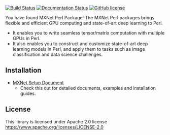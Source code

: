[![Build Status](https://builds.apache.org/job/incubator-mxnet/job/master/badge/icon)](https://builds.apache.org/job/incubator-mxnet/job/master/)
[![Documentation Status](https://builds.apache.org/job/incubator-mxnet-build-site/badge/icon)](https://mxnet.incubator.apache.org/api/perl/index.html)
[![GitHub license](http://dmlc.github.io/img/apache2.svg)](../LICENSE)

You have found MXNet Perl Package! The MXNet Perl packages brings flexible and efficient GPU
computing and state-of-art deep learning to Perl.

- It enables you to write seamless tensor/matrix computation with multiple GPUs in Perl.
- It also enables you to construct and customize state-of-art deep learning models in Perl,
  and apply them to tasks such as image classification and data science challenges.

Installation
---------
* [MXNet Setup Document](https://mxnet.incubator.apache.org/get_started/ubuntu_setup.html)
  - Check this out for detailed documents, examples and installation guides.

License
-------
This library is licensed under Apache 2.0 license https://www.apache.org/licenses/LICENSE-2.0
